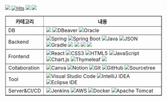 <!-- Header Content -->
<img src="https://readme-typing-svg.herokuapp.com?font=Fira+Code&pause=1000&center=true&vCenter=true&random=false&width=400&lines=%F0%9F%91%8B+Welcome+WonIl+Goh+GitHub!"/> [![Hits](https://hits.seeyoufarm.com/api/count/incr/badge.svg?url=https%3A%2F%2Fgithub.com%2FGohWonil&count_bg=%2392988E&title_bg=%232247B2&icon=&icon_color=%23E7E7E7&title=visit&edge_flat=false)](https://hits.seeyoufarm.com)  <a href="https://url.kr/nylf4q"><img src="https://img.shields.io/badge/Link_Notion-E4405F?style=social&logo=notion&link=https://url.kr/nylf4q"/></a> <a href="mailto:kwi5124@naver.com"> <img src="https://img.shields.io/badge/Send_Email_Naver-E4405F?style=social&logo=Naver&link=https://url.kr/nylf4q"/></a>

<!-- My Stacks -->
<table border="1" align="center">
  <tr>
    <th>카테고리</th>
    <th>내용</th>
  </tr>
  <tr>
    <td>DB</td>
    <td>
      <img src="https://img.shields.io/badge/SQLDeveloper-F80000?style=flat&logo=&logoColor=white"> 
      <img src="https://img.shields.io/badge/dbeaver-382923?style=flat-square&logo=dbeaver&logoColor=white" alt="DBeaver">
      <img src="https://img.shields.io/badge/Oracle-F80000?style=flat-square&logo=Oracle&logoColor=white" alt="Oracle">
    </td>
  </tr>
  <tr>
    <td>Backend</td>
    <td>
      <img src="https://img.shields.io/badge/Spring-6DB33F?style=flat-square&logo=spring&logoColor=white" alt="Spring">
      <img src="https://img.shields.io/badge/Spring_Boot-F2F4F9?style=flat-square&logo=spring-boot" alt="Spring Boot">
      <img src="https://img.shields.io/badge/java-%23ED8B00.svg?style=flat-square&logo=openjdk&logoColor=white" alt="Java">
      <img src="https://img.shields.io/badge/json-5E5C5C?style=flat-square&logo=json&logoColor=white" alt="JSON">   
      <img src="https://img.shields.io/badge/Gradle-02303A.svg?style=flat-square&logo=Gradle&logoColor=white" alt="Gradle">
      <img src="https://img.shields.io/badge/Spring Security-6DB33F?style=flat&logo=springsecurity&logoColor=white">
      <img src="https://img.shields.io/badge/SpringDataJPA-6DB33F?style=flat&logo=&logoColor=white">
      <img src="https://img.shields.io/badge/JQuery-0769AD?style=flat&logo=jquery&logoColor=white">
      <img src="https://img.shields.io/badge/Ajax-00758F?style=flat&logo=ajax&logoColor=white">
    </td>
  </tr>
  <tr>
    <td>Frontend</td>
    <td>
      <img src="https://img.shields.io/badge/React-20232A?style=flat-square&logo=react&logoColor=61DAFB" alt="React">
      <img src="https://img.shields.io/badge/CSS3-1572B6?style=flat-square&logo=css3&logoColor=white" alt="CSS3">
      <img src="https://img.shields.io/badge/HTML5-E34F26?style=flat-square&logo=html5&logoColor=white" alt="HTML5">
      <img src="https://img.shields.io/badge/JavaScript-323330?style=flat-square&logo=javascript&logoColor=F7DF1E" alt="JavaScript">
      <img src="https://img.shields.io/badge/Chart%20js-FF6384?style=flat-square&logo=chartdotjs&logoColor=white" alt="Chart.js">
      <img src="https://img.shields.io/badge/Thymeleaf-005F0F?style=flat-square&logo=Thymeleaf&logoColor=white" alt="Thymeleaf">
      <img src="https://img.shields.io/badge/Bootstrap-563D7C?style=flat-square&logo=bootstrap&logoColor=white  alt="bootstrap">
    </td>
  </tr>
  <tr>
    <td>Collaboration</td>
    <td>
      <img src="https://img.shields.io/badge/Canva-%2300C4CC.svg?&style=flat-square&logo=Canva&logoColor=white" alt="Canva">
      <img src="https://img.shields.io/badge/Notion-000000?style=flat-square&logo=notion&logoColor=white" alt="Notion">
      <img src="https://img.shields.io/badge/GIT-E44C30?style=flat-square&logo=git&logoColor=white" alt="Git">
      <img src="https://img.shields.io/badge/GitHub-100000?style=flat-square&logo=github&logoColor=white" alt="GitHub">
      <img src="https://img.shields.io/badge/Sourcetree-0052CC?style=flat-square&logo=Sourcetree&logoColor=white" alt="Sourcetree">
    </td>
  </tr>
  <tr>
    <td>Tool</td>
    <td>
      <img src="https://img.shields.io/badge/Visual_Studio_Code-0078D4?style=flat-square&logo=visual%20studio%20code&logoColor=white" alt="Visual Studio Code">
      <img src="https://img.shields.io/badge/IntelliJIDEA-4285F4?style=flat-square&logo=intellij-idea&logoColor=white" alt="IntelliJ IDEA">
      <img src="https://img.shields.io/badge/EclipseIDE-4285F4?style=flat-square&logo=eclipse-ide&logoColor=white" alt="Eclipse IDE">
    </td>
  </tr>
  <tr>
    <td>Server&CI/CD</td>
    <td>
      <img src="https://img.shields.io/badge/jenkins-%232C5263.svg?style=flat-square&logo=jenkins&logoColor=white" alt="Jenkins">
      <img src="https://img.shields.io/badge/AWS-%23FF9900.svg?style=flat-square&logo=amazon-aws&logoColor=white" alt="AWS">
      <img src="https://img.shields.io/badge/docker-%230db7ed.svg?style=flat-square&logo=docker&logoColor=white" alt="Docker">
      <img src="https://img.shields.io/badge/apache%20tomcat-%23F8DC75.svg?style=flat-square&logo=apache-tomcat&logoColor=black" alt="Apache Tomcat">
    </td>
  </tr>
</table>

<!--
<div align="center">
  
![GitHub stats](https://github-readme-stats.vercel.app/api?username=GohWonil&show_icons=true&theme=radical), [![Top Langs](https://github-readme-stats.vercel.app/api/top-langs/?username=GohWonil&layout=donut)](https://github.com/GohWonil/github-readme-stats)

</div>
-->

<!--
[![Top Langs](https://github-readme-stats.vercel.app/api/top-langs/?username=GohWonil&layout=compact&card_width=445&hide=html,css)](https://github.com/GohWonil)
-->
